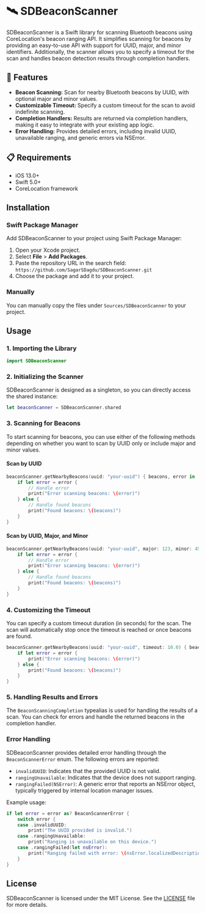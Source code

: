 # 🛰️ SDBeaconScanner


SDBeaconScanner is a Swift library for scanning Bluetooth beacons using CoreLocation's beacon ranging API. It simplifies scanning for beacons by providing an easy-to-use API with support for UUID, major, and minor identifiers. Additionally, the scanner allows you to specify a timeout for the scan and handles beacon detection results through completion handlers.

## 🚀 Features

- **Beacon Scanning:** Scan for nearby Bluetooth beacons by UUID, with optional major and minor values.
- **Customizable Timeout:** Specify a custom timeout for the scan to avoid indefinite scanning.
- **Completion Handlers:** Results are returned via completion handlers, making it easy to integrate with your existing app logic.
- **Error Handling:** Provides detailed errors, including invalid UUID, unavailable ranging, and generic errors via NSError.

## 📋 Requirements

- iOS 13.0+
- Swift 5.0+
- CoreLocation framework

## Installation

### Swift Package Manager

Add SDBeaconScanner to your project using Swift Package Manager:

1. Open your Xcode project.
2. Select **File** > **Add Packages**.
3. Paste the repository URL in the search field: `https://github.com/SagarSDagdu/SDBeaconScanner.git`
4. Choose the package and add it to your project.

### Manually

You can manually copy the files under `Sources/SDBeaconScanner` to your project.

## Usage

### 1. Importing the Library

```swift
import SDBeaconScanner
```

### 2. Initializing the Scanner

SDBeaconScanner is designed as a singleton, so you can directly access the shared instance:

```swift
let beaconScanner = SDBeaconScanner.shared
```

### 3. Scanning for Beacons

To start scanning for beacons, you can use either of the following methods depending on whether you want to scan by UUID only or include major and minor values.

#### Scan by UUID

```swift
beaconScanner.getNearbyBeacons(uuid: "your-uuid") { beacons, error in
    if let error = error {
        // Handle error
        print("Error scanning beacons: \(error)")
    } else {
        // Handle found beacons
        print("Found beacons: \(beacons)")
    }
}
```

#### Scan by UUID, Major, and Minor

```swift
beaconScanner.getNearbyBeacons(uuid: "your-uuid", major: 123, minor: 456) { beacons, error in
    if let error = error {
        // Handle error
        print("Error scanning beacons: \(error)")
    } else {
        // Handle found beacons
        print("Found beacons: \(beacons)")
    }
}
```

### 4. Customizing the Timeout

You can specify a custom timeout duration (in seconds) for the scan. The scan will automatically stop once the timeout is reached or once beacons are found.

```swift
beaconScanner.getNearbyBeacons(uuid: "your-uuid", timeout: 10.0) { beacons, error in
    if let error = error {
        print("Error scanning beacons: \(error)")
    } else {
        print("Found beacons: \(beacons)")
    }
}
```

### 5. Handling Results and Errors

The `BeaconScanningCompletion` typealias is used for handling the results of a scan. You can check for errors and handle the returned beacons in the completion handler.

### Error Handling

SDBeaconScanner provides detailed error handling through the `BeaconScannerError` enum. The following errors are reported:

- `invalidUUID`: Indicates that the provided UUID is not valid.
- `rangingUnavailable`: Indicates that the device does not support ranging.
- `rangingFailed(NSError)`: A generic error that reports an NSError object, typically triggered by internal location manager issues.

Example usage:

```swift
if let error = error as? BeaconScannerError {
    switch error {
    case .invalidUUID:
        print("The UUID provided is invalid.")
    case .rangingUnavailable:
        print("Ranging is unavailable on this device.")
    case .rangingFailed(let nsError):
        print("Ranging failed with error: \(nsError.localizedDescription)")
    }
}
```

## License

SDBeaconScanner is licensed under the MIT License. See the [LICENSE](LICENSE) file for more details.
